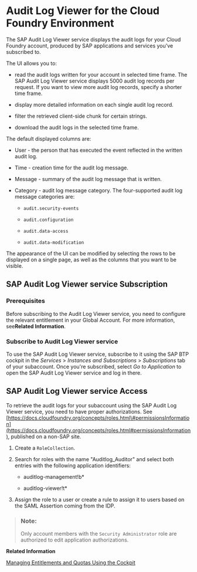 <!-- loioe3baa5f1a0c64c44aac8ab3ea3d1b500 -->

# Audit Log Viewer for the Cloud Foundry Environment

The SAP Audit Log Viewer service displays the audit logs for your Cloud Foundry account, produced by SAP applications and services you’ve subscribed to.

The UI allows you to:

-   read the audit logs written for your account in selected time frame. The SAP Audit Log Viewer service displays 5000 audit log records per request. If you want to view more audit log records, specify a shorter time frame.

-   display more detailed information on each single audit log record.

-   filter the retrieved client-side chunk for certain strings.

-   download the audit logs in the selected time frame.


The default displayed columns are:

-   User - the person that has executed the event reflected in the written audit log.

-   Time - creation time for the audit log message.

-   Message - summary of the audit log message that is written.

-   Category - audit log message category. The four-supported audit log message categories are:

    -   `audit.security-events`

    -   `audit.configuration`

    -   `audit.data-access`

    -   `audit.data-modification`



The appearance of the UI can be modified by selecting the rows to be displayed on a single page, as well as the columns that you want to be visible.



<a name="loioe3baa5f1a0c64c44aac8ab3ea3d1b500__section_er5_g3k_kfb"/>

## SAP Audit Log Viewer service Subscription



### Prerequisites

Before subscribing to the Audit Log Viewer service, you need to configure the relevant entitlement in your Global Account. For more information, see**Related Information**.



### Subscribe to Audit Log Viewer service

To use the SAP Audit Log Viewer service, subscribe to it using the SAP BTP cockpit in the *Services* \> *Instances and Subscriptions* \> *Subscriptions* tab of your subaccount. Once you're subscribed, select *Go to Application* to open the SAP Audit Log Viewer service and log in there.



<a name="loioe3baa5f1a0c64c44aac8ab3ea3d1b500__section_cbf_43k_kfb"/>

## SAP Audit Log Viewer service Access

To retrieve the audit logs for your subaccount using the SAP Audit Log Viewer service, you need to have proper authorizations. See [https://docs.cloudfoundry.org/concepts/roles.html\#permissionsInformation](https://docs.cloudfoundry.org/concepts/roles.html#permissionsInformation), published on a non-SAP site.

1.  Create a `RoleCollection`.

2.  Search for roles with the name "Auditlog\_Auditor" and select both entries with the following application identifiers:
    -   auditlog-management!b\*

    -   auditlog-viewer!t\*

3.  Assign the role to a user or create a rule to assign it to users based on the SAML Assertion coming from the IDP.

> ### Note:  
> Only account members with the `Security Administrator` role are authorized to edit application authorizations.

**Related Information**  


[Managing Entitlements and Quotas Using the Cockpit](managing-entitlements-and-quotas-using-the-cockpit-c824874.md "When you purchase an enterprise account, you are entitled to use a specific set of resources, such as the amount of memory that can be allocated to your applications.")

